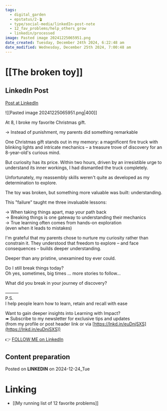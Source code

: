 ```yaml
---
tags:
  - digital_garden
  - epstatus/2-🪴
  - type/social-media/linkedIn-post-note
  - 12_fav_problems/help_others_grow
  - linkedin/processed
image: Pasted image 20241225065951.png
date_created: Tuesday, December 24th 2024, 6:22:48 am
date_modified: Wednesday, December 25th 2024, 7:00:48 am
---
```

# [[The broken toy]]
## LinkedIn Post
[Post at LinkedIn](https://www.linkedin.com/posts/sebastiankamilli_at-8-i-broke-my-favorite-christmas-gift-activity-7277216476397244416-iG7R?utm_source=share&utm_medium=member_desktop)

![[Pasted image 20241225065951.png|400]]

At 8, I broke my favorite Christmas gift.  
  
→ Instead of punishment, my parents did something remarkable  
  
One Christmas gift stands out in my memory: a magnificent fire truck with blinking lights and intricate mechanics – a treasure trove of discovery for an 8-year-old's curious mind.  
  
But curiosity has its price. Within two hours, driven by an irresistible urge to understand its inner workings, I had dismantled the truck completely.  
  
Unfortunately, my reassembly skills weren't quite as developed as my determination to explore.  
  
The toy was broken, but something more valuable was built: understanding.  
  
This "failure" taught me three invaluable lessons:  
  
→ When taking things apart, map your path back  
→ Breaking things is one gateway to understanding their mechanics  
→ True learning often comes from hands-on exploration  
(even when it leads to mistakes)  
  
I'm grateful that my parents chose to nurture my curiosity rather than constrain it. They understood that freedom to explore – and face consequences – builds deeper understanding.  
  
Deeper than any pristine, unexamined toy ever could.  
  
Do I still break things today?  
Oh yes, sometimes, big times ... more stories to follow...  
  
What did you break in your journey of discovery?  
  
———  
P.S.  
I help people learn how to learn, retain and recall with ease  
  
Want to gain deeper insights into Learning with Impact?  
➠ Subscribe to my newsletter for exclusive tips and updates  
(from my profile or post header link or via [https://lnkd.in/euDnjSXS](https://lnkd.in/euDnjSXS))

👉 [FOLLOW ME on LinkedIn](https://www.linkedin.com/comm/mynetwork/discovery-see-all?usecase=PEOPLE_FOLLOWS&followMember=sebastiankamilli)

## Content preparation

Posted on **LINKEDIN** on 2024-12-24_Tue
# Linking
+ [[My running list of 12 favorite problems]]